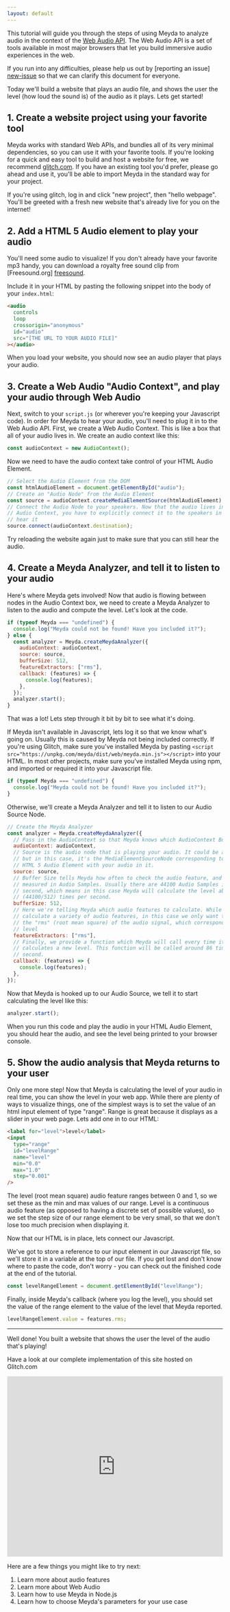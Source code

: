 ```yaml
---
layout: default
---
```


This tutorial will guide you through the steps of using Meyda to analyze audio
in the context of the [Web Audio API][webaudioapi]. The Web Audio API is a set
of tools available in most major browsers that let you build immersive audio
experiences in the web.

If you run into any difficulties, please help us out by [reporting an issue]
[new-issue] so that we can clarify this document for everyone.

Today we'll build a website that plays an audio file, and shows the user the
level (how loud the sound is) of the audio as it plays. Lets get started!

## 1. Create a website project using your favorite tool

Meyda works with standard Web APIs, and bundles all of its very minimal
dependencies, so you can use it with your favorite tools. If you're looking for
a quick and easy tool to build and host a website for free, we recommend
[glitch.com][glitch]. If you have an existing tool you'd prefer, please go ahead
and use it, you'll be able to import Meyda in the standard way for your project.

If you're using glitch, log in and click "new project", then "hello webpage".
You'll be greeted with a fresh new website that's already live for you on the
internet!

## 2. Add a HTML 5 Audio element to play your audio

You'll need some audio to visualize! If you don't already have your favorite mp3
handy, you can download a royalty free sound clip from [Freesound.org]
[freesound].

Include it in your HTML by pasting the following snippet into the body of your
`index.html`:

```html
<audio
  controls
  loop
  crossorigin="anonymous"
  id="audio"
  src="[THE URL TO YOUR AUDIO FILE]"
></audio>
```

When you load your website, you should now see an audio player that plays your
audio.

## 3. Create a Web Audio "Audio Context", and play your audio through Web Audio

Next, switch to your `script.js` (or wherever you're keeping your Javascript
code). In order for Meyda to hear your audio, you'll need to plug it in to the
Web Audio API. First, we create a Web Audio Context. This is like a box that all
of your audio lives in. We create an audio context like this:

```js
const audioContext = new AudioContext();
```

Now we need to have the audio context take control of your HTML Audio Element.

```js
// Select the Audio Element from the DOM
const htmlAudioElement = document.getElementById("audio");
// Create an "Audio Node" from the Audio Element
const source = audioContext.createMediaElementSource(htmlAudioElement);
// Connect the Audio Node to your speakers. Now that the audio lives in the
// Audio Context, you have to explicitly connect it to the speakers in order to
// hear it
source.connect(audioContext.destination);
```

Try reloading the website again just to make sure that you can still hear the
audio.

## 4. Create a Meyda Analyzer, and tell it to listen to your audio

Here's where Meyda gets involved! Now that audio is flowing between nodes in the
Audio Context box, we need to create a Meyda Analyzer to listen to the audio
and compute the level. Let's look at the code.

```js
if (typeof Meyda === "undefined") {
  console.log("Meyda could not be found! Have you included it?");
} else {
  const analyzer = Meyda.createMeydaAnalyzer({
    audioContext: audioContext,
    source: source,
    bufferSize: 512,
    featureExtractors: ["rms"],
    callback: (features) => {
      console.log(features);
    },
  });
  analyzer.start();
}
```

That was a lot! Lets step through it bit by bit to see what it's doing.

If Meyda isn't available in Javascript, lets log it so that we know what's going
on. Usually this is caused by Meyda not being included correctly. If you're
using Glitch, make sure you've installed Meyda by pasting
`<script src="https://unpkg.com/meyda/dist/web/meyda.min.js"></script>` into
your HTML. In most other projects, make sure you've installed Meyda using npm,
and imported or required it into your Javascript file.

```js
if (typeof Meyda === "undefined") {
  console.log("Meyda could not be found! Have you included it?");
}
```

Otherwise, we'll create a Meyda Analyzer and tell it to listen to our Audio
Source Node.

```js
// Create the Meyda Analyzer
const analyzer = Meyda.createMeydaAnalyzer({
  // Pass in the AudioContext so that Meyda knows which AudioContext Box to work with
  audioContext: audioContext,
  // Source is the audio node that is playing your audio. It could be any node,
  // but in this case, it's the MediaElementSourceNode corresponding to your
  // HTML 5 Audio Element with your audio in it.
  source: source,
  // Buffer Size tells Meyda how often to check the audio feature, and is
  // measured in Audio Samples. Usually there are 44100 Audio Samples in 1
  // second, which means in this case Meyda will calculate the level about 86
  // (44100/512) times per second.
  bufferSize: 512,
  // Here we're telling Meyda which audio features to calculate. While Meyda can
  // calculate a variety of audio features, in this case we only want to know
  // the "rms" (root mean square) of the audio signal, which corresponds to its
  // level
  featureExtractors: ["rms"],
  // Finally, we provide a function which Meyda will call every time it
  // calculates a new level. This function will be called around 86 times per
  // second.
  callback: (features) => {
    console.log(features);
  },
});
```

Now that Meyda is hooked up to our Audio Source, we tell it to start calculating
the level like this:

```js
analyzer.start();
```

When you run this code and play the audio in your HTML Audio Element, you should
hear the audio, and see the level being printed to your browser console.

## 5. Show the audio analysis that Meyda returns to your user

Only one more step! Now that Meyda is calculating the level of your audio in
real time, you can show the level in your web app. While there are plenty of
ways to visualize things, one of the simplest ways is to set the value of an
html input element of type "range". Range is great because it displays as a
slider in your web page. Lets add one in to our HTML:

```html
<label for="level">level</label>
<input
  type="range"
  id="levelRange"
  name="level"
  min="0.0"
  max="1.0"
  step="0.001"
/>
```

The level (root mean square) audio feature ranges between 0 and 1, so we set
these as the min and max values of our range. Level is a continuous audio
feature (as opposed to having a discrete set of possible values), so we set the
step size of our range element to be very small, so that we don't lose too much
precision when displaying it.

Now that our HTML is in place, lets connect our Javascript.

We've got to store a reference to our input element in our Javascript file, so
we'll store it in a variable at the top of our file. If you get lost and don't
know where to paste the code, don't worry - you can check out the finished code
at the end of the tutorial.

```js
const levelRangeElement = document.getElementById("levelRange");
```

Finally, inside Meyda's callback (where you log the level), you should set the
value of the range element to the value of the level that Meyda reported.

```js
levelRangeElement.value = features.rms;
```

---

Well done! You built a website that shows the user the level of the audio
that's playing!

Have a look at our complete implementation of this site hosted on Glitch.com

<div class="glitch-embed-wrap" style="height: 420px; width: 100%;">
  <iframe src="https://glitch.com/embed/#!/embed/meyda-tutorial?path=script.js&previewSize=42" alt="meyda-tutorial on glitch" style="height: 100%; width: 100%; border: 0;"></iframe>
</div>

Here are a few things you might like to try next:

1. Learn more about audio features
2. Learn more about Web Audio
3. Learn how to use Meyda in Node.js
4. Learn how to choose Meyda's parameters for your use case

[webaudioapi]: https://github.com/WebAudio/web-audio-api
[glitch]: https://glitch.com/
[freesound]: https://freesound.org
[new-issue]: https://github.com/meyda/meyda/issues/new
